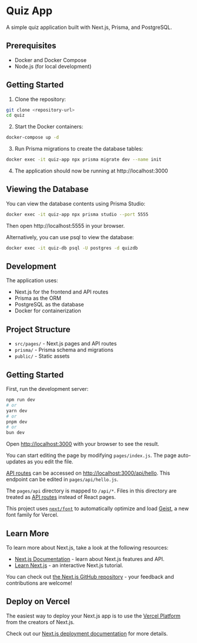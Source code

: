 # Quiz App

A simple quiz application built with Next.js, Prisma, and PostgreSQL.

## Prerequisites

- Docker and Docker Compose
- Node.js (for local development)

## Getting Started

1. Clone the repository:

```bash
git clone <repository-url>
cd quiz
```

2. Start the Docker containers:

```bash
docker-compose up -d
```

3. Run Prisma migrations to create the database tables:

```bash
docker exec -it quiz-app npx prisma migrate dev --name init
```

4. The application should now be running at http://localhost:3000

## Viewing the Database

You can view the database contents using Prisma Studio:

```bash
docker exec -it quiz-app npx prisma studio --port 5555
```

Then open http://localhost:5555 in your browser.

Alternatively, you can use psql to view the database:

```bash
docker exec -it quiz-db psql -U postgres -d quizdb
```

## Development

The application uses:

- Next.js for the frontend and API routes
- Prisma as the ORM
- PostgreSQL as the database
- Docker for containerization

## Project Structure

- `src/pages/` - Next.js pages and API routes
- `prisma/` - Prisma schema and migrations
- `public/` - Static assets

## Getting Started

First, run the development server:

```bash
npm run dev
# or
yarn dev
# or
pnpm dev
# or
bun dev
```

Open [http://localhost:3000](http://localhost:3000) with your browser to see the result.

You can start editing the page by modifying `pages/index.js`. The page auto-updates as you edit the file.

[API routes](https://nextjs.org/docs/pages/building-your-application/routing/api-routes) can be accessed on [http://localhost:3000/api/hello](http://localhost:3000/api/hello). This endpoint can be edited in `pages/api/hello.js`.

The `pages/api` directory is mapped to `/api/*`. Files in this directory are treated as [API routes](https://nextjs.org/docs/pages/building-your-application/routing/api-routes) instead of React pages.

This project uses [`next/font`](https://nextjs.org/docs/pages/building-your-application/optimizing/fonts) to automatically optimize and load [Geist](https://vercel.com/font), a new font family for Vercel.

## Learn More

To learn more about Next.js, take a look at the following resources:

- [Next.js Documentation](https://nextjs.org/docs) - learn about Next.js features and API.
- [Learn Next.js](https://nextjs.org/learn-pages-router) - an interactive Next.js tutorial.

You can check out [the Next.js GitHub repository](https://github.com/vercel/next.js) - your feedback and contributions are welcome!

## Deploy on Vercel

The easiest way to deploy your Next.js app is to use the [Vercel Platform](https://vercel.com/new?utm_medium=default-template&filter=next.js&utm_source=create-next-app&utm_campaign=create-next-app-readme) from the creators of Next.js.

Check out our [Next.js deployment documentation](https://nextjs.org/docs/pages/building-your-application/deploying) for more details.
